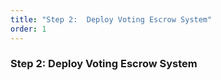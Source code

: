 ```yaml
---
title: "Step 2:  Deploy Voting Escrow System"
order: 1
---
```


### Step 2:  Deploy Voting Escrow System
